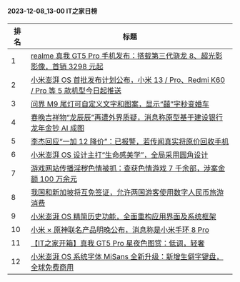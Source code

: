 #### 2023-12-08_13-00  IT之家日榜

| 排名 | 标题|
| --- | ---|
| 1 | [realme 真我 GT5 Pro 手机发布：搭载第三代骁龙 8、超光影影像，首销 3298 元起](https://www.ithome.com/0/737/666.htm) |
| 2 | [小米澎湃 OS 首批发布计划公布，小米 13 / Pro、Redmi K60 / Pro 等 5 款机型今日起推送](https://www.ithome.com/0/737/758.htm) |
| 3 | [问界 M9 尾灯可自定义文字和图案，显示“囍”字秒变婚车](https://www.ithome.com/0/737/627.htm) |
| 4 | [春晚吉祥物“龙辰辰”再遭外界质疑，消息称原型基于建设银行龙年金钞 AI 成图](https://www.ithome.com/0/737/729.htm) |
| 5 | [李杰回应“一加 12 降价”：已报警，若传闻真实将原价回收手机](https://www.ithome.com/0/737/626.htm) |
| 6 | [小米澎湃 OS 设计主打“生命感美学”，全局采用圆角设计](https://www.ithome.com/0/737/760.htm) |
| 7 | [游戏网站传播淫秽色情被抓：查获色情游戏 7 千余部，涉案金额 100 万余元](https://www.ithome.com/0/737/704.htm) |
| 8 | [我国和新加坡将互免签证，允许两国游客使用数字人民币旅游消费](https://www.ithome.com/0/737/728.htm) |
| 9 | [小米澎湃 OS 精简历史功能，全面重构应用界面及系统框架](https://www.ithome.com/0/737/752.htm) |
| 10 | [小米 × 原神联名产品明晚公布，消息称是小米手环 8 Pro](https://www.ithome.com/0/737/744.htm) |
| 11 | [【IT之家开箱】真我 GT5 Pro 星夜色图赏：低调，轻奢](https://www.ithome.com/0/737/761.htm) |
| 12 | [小米澎湃 OS 系统字体 MiSans 全新升级：新增生僻字键盘，全球免费商用](https://www.ithome.com/0/737/757.htm) |
